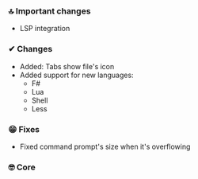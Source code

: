 ### 🔝 Important changes

- LSP integration

### ✔ Changes

- Added: Tabs show file's icon
- Added support for new languages:
  - F#
  - Lua
  - Shell
  - Less

### 😁 Fixes

- Fixed command prompt's size when it's overflowing

### 🤓 Core
